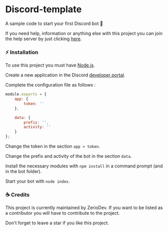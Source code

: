 # Discord-template
A sample code to start your first Discord bot 🤖

If you need help, information or anything else with this project you can join the help server by just clicking [here](https://discord.gg/E5vJE2trn8).

### ⚡ Installation

To use this project you must have [Node.js](https://nodejs.org/en).

Create a new application in the Discord [developer portal](https://discord.com/developers/applications).

Complete the configuration file as follows :

```js
module.exports = {
    app: {
        token: ''
    },

    data: {
        prefix: '',
        activity: ''
    }
};
```

Change the token in the section `app > token`.

Change the prefix and activity of the bot in the section `data`.

Install the necessary modules with `npm install` in a command prompt (and in the bot folder).

Start your bot with `node index`.

### ☕ Credits

This project is currently maintained by ZerioDev.
If you want to be listed as a contributor you will have to contribute to the project.

Don't forget to leave a star if you like this project.
